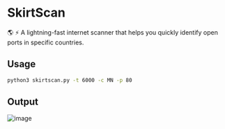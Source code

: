 # SkirtScan
🌎 ⚡ A lightning-fast internet scanner that helps you quickly identify open ports in specific countries.


## Usage
```bash
python3 skirtscan.py -t 6000 -c MN -p 80
```
## Output
![image](https://github.com/user-attachments/assets/0be21d47-b77c-4eac-8dfc-eb84c10a0d21)
